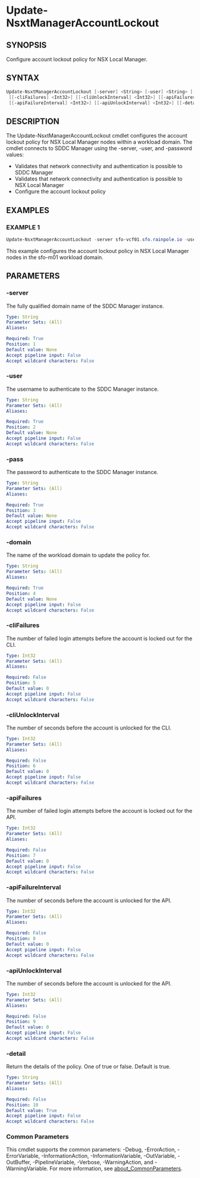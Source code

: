 # Update-NsxtManagerAccountLockout

## SYNOPSIS

Configure account lockout policy for NSX Local Manager.

## SYNTAX

```powershell
Update-NsxtManagerAccountLockout [-server] <String> [-user] <String> [-pass] <String> [-domain] <String>
 [[-cliFailures] <Int32>] [[-cliUnlockInterval] <Int32>] [[-apiFailures] <Int32>]
 [[-apiFailureInterval] <Int32>] [[-apiUnlockInterval] <Int32>] [[-detail] <String>] [<CommonParameters>]
```

## DESCRIPTION

The Update-NsxtManagerAccountLockout cmdlet configures the account lockout policy for NSX Local Manager nodes within
a workload domain.
The cmdlet connects to SDDC Manager using the -server, -user, and -password values:

- Validates that network connectivity and authentication is possible to SDDC Manager
- Validates that network connectivity and authentication is possible to NSX Local Manager
- Configure the account lockout policy

## EXAMPLES

### EXAMPLE 1

```powershell
Update-NsxtManagerAccountLockout -server sfo-vcf01.sfo.rainpole.io -user administrator@vsphere.local -pass VMw@re1! -domain sfo-m01 -cliFailures 5 -cliUnlockInterval 900 -apiFailures 5 -apiFailureInterval 120 -apiUnlockInterval 900
```

This example configures the account lockout policy in NSX Local Manager nodes in the sfo-m01 workload domain.

## PARAMETERS

### -server

The fully qualified domain name of the SDDC Manager instance.

```yaml
Type: String
Parameter Sets: (All)
Aliases:

Required: True
Position: 1
Default value: None
Accept pipeline input: False
Accept wildcard characters: False
```

### -user

The username to authenticate to the SDDC Manager instance.

```yaml
Type: String
Parameter Sets: (All)
Aliases:

Required: True
Position: 2
Default value: None
Accept pipeline input: False
Accept wildcard characters: False
```

### -pass

The password to authenticate to the SDDC Manager instance.

```yaml
Type: String
Parameter Sets: (All)
Aliases:

Required: True
Position: 3
Default value: None
Accept pipeline input: False
Accept wildcard characters: False
```

### -domain

The name of the workload domain to update the policy for.

```yaml
Type: String
Parameter Sets: (All)
Aliases:

Required: True
Position: 4
Default value: None
Accept pipeline input: False
Accept wildcard characters: False
```

### -cliFailures

The number of failed login attempts before the account is locked out for the CLI.

```yaml
Type: Int32
Parameter Sets: (All)
Aliases:

Required: False
Position: 5
Default value: 0
Accept pipeline input: False
Accept wildcard characters: False
```

### -cliUnlockInterval

The number of seconds before the account is unlocked for the CLI.

```yaml
Type: Int32
Parameter Sets: (All)
Aliases:

Required: False
Position: 6
Default value: 0
Accept pipeline input: False
Accept wildcard characters: False
```

### -apiFailures

The number of failed login attempts before the account is locked out for the API.

```yaml
Type: Int32
Parameter Sets: (All)
Aliases:

Required: False
Position: 7
Default value: 0
Accept pipeline input: False
Accept wildcard characters: False
```

### -apiFailureInterval

The number of seconds before the account is unlocked for the API.

```yaml
Type: Int32
Parameter Sets: (All)
Aliases:

Required: False
Position: 8
Default value: 0
Accept pipeline input: False
Accept wildcard characters: False
```

### -apiUnlockInterval

The number of seconds before the account is unlocked for the API.

```yaml
Type: Int32
Parameter Sets: (All)
Aliases:

Required: False
Position: 9
Default value: 0
Accept pipeline input: False
Accept wildcard characters: False
```

### -detail

Return the details of the policy.
One of true or false.
Default is true.

```yaml
Type: String
Parameter Sets: (All)
Aliases:

Required: False
Position: 10
Default value: True
Accept pipeline input: False
Accept wildcard characters: False
```

### Common Parameters

This cmdlet supports the common parameters: -Debug, -ErrorAction, -ErrorVariable, -InformationAction, -InformationVariable, -OutVariable, -OutBuffer, -PipelineVariable, -Verbose, -WarningAction, and -WarningVariable. For more information, see [about_CommonParameters](http://go.microsoft.com/fwlink/?LinkID=113216).
